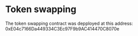 # Token swapping

The token swapping contract was depployed at this address: 0xE04c7166Da449334C3Ec97F9b9AC414470C8070e